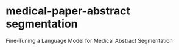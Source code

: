 # medical-paper-abstract segmentation
Fine-Tuning a Language Model for Medical Abstract Segmentation
